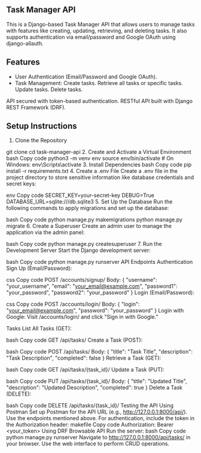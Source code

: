 ## Task Manager API
This is a Django-based Task Manager API that allows users to manage tasks with features like creating, updating, retrieving, and deleting tasks. It also supports authentication via email/password and Google OAuth using django-allauth.

## Features
- User Authentication (Email/Password and Google OAuth).
- Task Management:
    Create tasks.
    Retrieve all tasks or specific tasks.
    Update tasks.
    Delete tasks.

API secured with token-based authentication.
RESTful API built with Django REST Framework (DRF).
## Setup Instructions
1. Clone the Repository

git clone 
cd task-manager-api
2. Create and Activate a Virtual Environment
bash
Copy code
python3 -m venv env
source env/bin/activate  # On Windows: env\Scripts\activate
3. Install Dependencies
bash
Copy code
pip install -r requirements.txt
4. Create a .env File
Create a .env file in the project directory to store sensitive information like database credentials and secret keys:

env
Copy code
SECRET_KEY=your-secret-key
DEBUG=True
DATABASE_URL=sqlite:///db.sqlite3
5. Set Up the Database
Run the following commands to apply migrations and set up the database:

bash
Copy code
python manage.py makemigrations
python manage.py migrate
6. Create a Superuser
Create an admin user to manage the application via the admin panel:

bash
Copy code
python manage.py createsuperuser
7. Run the Development Server
Start the Django development server:

bash
Copy code
python manage.py runserver
API Endpoints
Authentication
Sign Up (Email/Password):

css
Copy code
POST /accounts/signup/
Body: {
    "username": "your_username",
    "email": "your_email@example.com",
    "password1": "your_password",
    "password2": "your_password"
}
Login (Email/Password):

css
Copy code
POST /accounts/login/
Body: {
    "login": "your_email@example.com",
    "password": "your_password"
}
Login with Google: Visit /accounts/login/ and click "Sign in with Google."

Tasks
List All Tasks (GET):

bash
Copy code
GET /api/tasks/
Create a Task (POST):

bash
Copy code
POST /api/tasks/
Body: {
    "title": "Task Title",
    "description": "Task Description",
    "completed": false
}
Retrieve a Task (GET):

bash
Copy code
GET /api/tasks/{task_id}/
Update a Task (PUT):

bash
Copy code
PUT /api/tasks/{task_id}/
Body: {
    "title": "Updated Title",
    "description": "Updated Description",
    "completed": true
}
Delete a Task (DELETE):

bash
Copy code
DELETE /api/tasks/{task_id}/
Testing the API
Using Postman
Set up Postman for the API URL (e.g., http://127.0.0.1:8000/api/).
Use the endpoints mentioned above.
For authentication, include the token in the Authorization header:
makefile
Copy code
Authorization: Bearer <your_token>
Using DRF Browsable API
Run the server:
bash
Copy code
python manage.py runserver
Navigate to http://127.0.0.1:8000/api/tasks/ in your browser.
Use the web interface to perform CRUD operations.